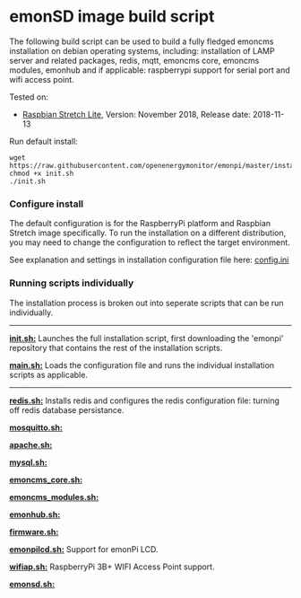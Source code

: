 # emonSD image build script

The following build script can be used to build a fully fledged emoncms installation on debian operating systems, including: installation of LAMP server and related packages, redis, mqtt, emoncms core, emoncms modules, emonhub and if applicable: raspberrypi support for serial port and wifi access point.

Tested on: 

- [Raspbian Stretch Lite](https://www.raspberrypi.org/downloads/raspbian/), Version: November 2018, Release date: 2018-11-13

Run default install:

    wget https://raw.githubusercontent.com/openenergymonitor/emonpi/master/install/init.sh
    chmod +x init.sh
    ./init.sh

### Configure install

The default configuration is for the RaspberryPi platform and Raspbian Stretch image specifically. To run the installation on a different distribution, you may need to change the configuration to reflect the target environment.

See explanation and settings in installation configuration file here: [config.ini](https://github.com/openenergymonitor/emonpi/blob/master/install/config.ini)

### Running scripts individually

The installation process is broken out into seperate scripts that can be run individually.

---

**[init.sh:](https://github.com/openenergymonitor/emonpi/blob/master/install/init.sh)** Launches the full installation script, first downloading the 'emonpi' repository that contains the rest of the installation scripts.

**[main.sh:](https://github.com/openenergymonitor/emonpi/blob/master/install/main.sh)** Loads the configuration file and runs the individual installation scripts as applicable.

---

**[redis.sh:](https://github.com/openenergymonitor/emonpi/blob/master/install/redis.sh)** Installs redis and configures the redis configuration file: turning off redis database persistance.

**[mosquitto.sh:](https://github.com/openenergymonitor/emonpi/blob/master/install/mosquitto.sh)**

**[apache.sh:](https://github.com/openenergymonitor/emonpi/blob/master/install/apache.sh)**

**[mysql.sh:](https://github.com/openenergymonitor/emonpi/blob/master/install/mysql.sh)**

**[emoncms_core.sh:](https://github.com/openenergymonitor/emonpi/blob/master/install/emoncms_core.sh)**

**[emoncms_modules.sh:](https://github.com/openenergymonitor/emonpi/blob/master/install/emoncms_modules.sh)**

**[emonhub.sh:](https://github.com/openenergymonitor/emonpi/blob/master/install/emonhub.sh)**

**[firmware.sh:](https://github.com/openenergymonitor/emonpi/blob/master/install/firmware.sh)** 

**[emonpilcd.sh:](https://github.com/openenergymonitor/emonpi/blob/master/install/emonpilcd.sh)** Support for emonPi LCD.

**[wifiap.sh:](https://github.com/openenergymonitor/emonpi/blob/master/install/wifiap.sh)** RaspberryPi 3B+ WIFI Access Point support.

**[emonsd.sh:](https://github.com/openenergymonitor/emonpi/blob/master/install/emonsd.sh)**



